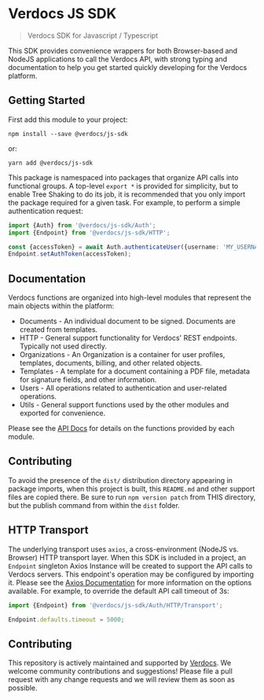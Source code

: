 # Verdocs JS SDK

> Verdocs SDK for Javascript / Typescript

This SDK provides convenience wrappers for both Browser-based and NodeJS applications to call the Verdocs API, with strong typing and
documentation to help you get started quickly developing for the Verdocs platform.

## Getting Started

First add this module to your project:

    npm install --save @verdocs/js-sdk

or:

    yarn add @verdocs/js-sdk

This package is namespaced into packages that organize API calls into functional groups. A top-level `export *` is provided for simplicity,
but to enable Tree Shaking to do its job, it is recommended that you only import the package required for a given task. For example, to
perform a simple authentication request:

```typescript
import {Auth} from '@verdocs/js-sdk/Auth';
import {Endpoint} from '@verdocs/js-sdk/HTTP';

const {accessToken} = await Auth.authenticateUser({username: 'MY_USERNAME', password: 'MY_PASSWORD'});
Endpoint.setAuthToken(accessToken);
```

## Documentation

Verdocs functions are organized into high-level modules that represent the main objects within the platform:

- Documents - An individual document to be signed. Documents are created from templates.
- HTTP - General support functionality for Verdocs' REST endpoints. Typically not used directly.
- Organizations - An Organization is a container for user profiles, templates, documents, billing, and other related objects.
- Templates - A template for a document containing a PDF file, metadata for signature fields, and other information.
- Users - All operations related to authentication and user-related operations.
- Utils - General support functions used by the other modules and exported for convenience.

Please see the [API Docs](https://github.com/Verdocs/js-sdk/tree/main/docs) for details on the functions provided by each module.

## Contributing

To avoid the presence of the `dist/` distribution directory appearing in package imports, when this project is built, this `README.md`
and other support files are copied there. Be sure to run `npm version patch` from THIS directory, but the publish command from within
the `dist` folder.

## HTTP Transport

The underlying transport uses `axios`, a cross-environment (NodeJS vs. Browser) HTTP transport layer. When this SDK is included in a
project, an `Endpoint` singleton Axios Instance will be created to support the API calls to Verdocs servers. This endpoint's operation
may be configured by importing it. Please see the [Axios Documentation](https://github.com/axios/axios) for more information on the
options available. For example, to override the default API call timeout of 3s:

```typescript
import {Endpoint} from '@verdocs/js-sdk/Auth/HTTP/Transport';

Endpoint.defaults.timeout = 5000;
```

## Contributing

This repository is actively maintained and supported by [Verdocs](https://verdocs.com/). We welcome community contributions and
suggestions! Please file a pull request with any change requests and we will review them as soon as possible.
